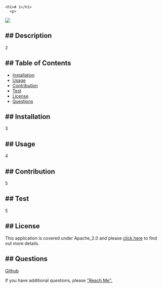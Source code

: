 
    <h1># 1</h1> 
      <p>
  <img src="https://img.shields.io/badge/License-Apache_2.0-blue.svg">
  </p>
    <h2>## Description</h2>
        <p>2</p>
    <h2>## Table of Contents</h2>
        <ul>
            <li><a href="#installation">Installation</a></li>
            <li><a href="#usage">Usage</a></li>
            <li><a href="#contribution">Contribution</a></li>
            <li><a href="#test">Test</a></li>
            <li><a href="#license">License</a></li>
            <li><a href="#questions">Questions</a></li>
        </ul>
    <h2 id="#installation">## Installation</h2>
        <p>3</p>
    <h2 id="#usage">## Usage</h2>
        <p>4</p>
    <h2 id="#contribution">## Contribution</h2>
        <p>5</p>
    <h2 id="#test">## Test</h2>
        <p>5</p>
    <h2 id="#license">## License</h2>
        <p>
    This application is covered under Apache_2.0 and please <a href="https://choosealicense.com/licenses/">click here</a> to find out more details.
  </p>
    <h2 id="#questions">## Questions</h2>
        <p><a href="https://github.com/4">Github</a></p>
        <p>If you have additional questions, please <a href="4">"Reach Me".</a><p>            
  